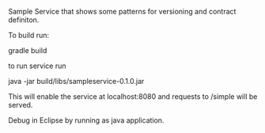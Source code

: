 Sample Service that shows some patterns for versioning and contract definiton.

To build run:

gradle build

to run service run

java -jar build/libs/sampleservice-0.1.0.jar

This will enable the service at localhost:8080 and requests to /simple will be served. 

Debug in Eclipse by running as java application.